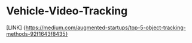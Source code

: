 # Vehicle-Video-Tracking

[LINK] {https://medium.com/augmented-startups/top-5-object-tracking-methods-92f1643f8435}

